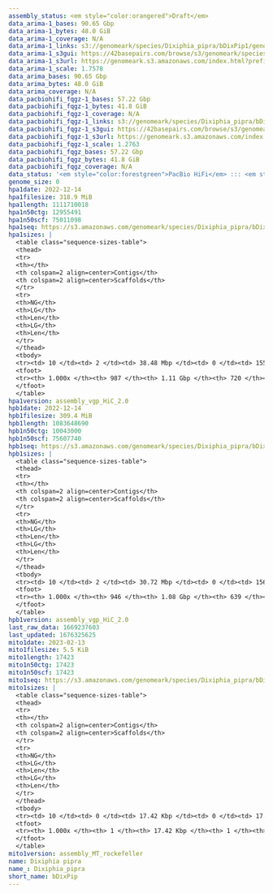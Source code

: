 ```yaml
---
assembly_status: <em style="color:orangered">Draft</em>
data_arima-1_bases: 90.65 Gbp
data_arima-1_bytes: 48.0 GiB
data_arima-1_coverage: N/A
data_arima-1_links: s3://genomeark/species/Dixiphia_pipra/bDixPip1/genomic_data/arima/<br>
data_arima-1_s3gui: https://42basepairs.com/browse/s3/genomeark/species/Dixiphia_pipra/bDixPip1/genomic_data/arima/
data_arima-1_s3url: https://genomeark.s3.amazonaws.com/index.html?prefix=species/Dixiphia_pipra/bDixPip1/genomic_data/arima/
data_arima-1_scale: 1.7578
data_arima_bases: 90.65 Gbp
data_arima_bytes: 48.0 GiB
data_arima_coverage: N/A
data_pacbiohifi_fqgz-1_bases: 57.22 Gbp
data_pacbiohifi_fqgz-1_bytes: 41.8 GiB
data_pacbiohifi_fqgz-1_coverage: N/A
data_pacbiohifi_fqgz-1_links: s3://genomeark/species/Dixiphia_pipra/bDixPip1/genomic_data/pacbio_hifi/<br>
data_pacbiohifi_fqgz-1_s3gui: https://42basepairs.com/browse/s3/genomeark/species/Dixiphia_pipra/bDixPip1/genomic_data/pacbio_hifi/
data_pacbiohifi_fqgz-1_s3url: https://genomeark.s3.amazonaws.com/index.html?prefix=species/Dixiphia_pipra/bDixPip1/genomic_data/pacbio_hifi/
data_pacbiohifi_fqgz-1_scale: 1.2763
data_pacbiohifi_fqgz_bases: 57.22 Gbp
data_pacbiohifi_fqgz_bytes: 41.8 GiB
data_pacbiohifi_fqgz_coverage: N/A
data_status: '<em style="color:forestgreen">PacBio HiFi</em> ::: <em style="color:forestgreen">Arima</em>'
genome_size: 0
hpa1date: 2022-12-14
hpa1filesize: 318.9 MiB
hpa1length: 1111710018
hpa1n50ctg: 12955491
hpa1n50scf: 75011098
hpa1seq: https://s3.amazonaws.com/genomeark/species/Dixiphia_pipra/bDixPip1/assembly_vgp_HiC_2.0/bDixPip1.HiC.hap1.20221214.fasta.gz
hpa1sizes: |
  <table class="sequence-sizes-table">
  <thead>
  <tr>
  <th></th>
  <th colspan=2 align=center>Contigs</th>
  <th colspan=2 align=center>Scaffolds</th>
  </tr>
  <tr>
  <th>NG</th>
  <th>LG</th>
  <th>Len</th>
  <th>LG</th>
  <th>Len</th>
  </tr>
  </thead>
  <tbody>
  <tr><td> 10 </td><td> 2 </td><td> 38.48 Mbp </td><td> 0 </td><td> 155.84 Mbp </td></tr>  <tr><td> 20 </td><td> 7 </td><td> 20.07 Mbp </td><td> 1 </td><td> 119.61 Mbp </td></tr>  <tr><td> 30 </td><td> 13 </td><td> 17.62 Mbp </td><td> 2 </td><td> 116.97 Mbp </td></tr>  <tr><td> 40 </td><td> 20 </td><td> 14.92 Mbp </td><td> 3 </td><td> 76.48 Mbp </td></tr>  <tr style="background-color:#cccccc;"><td> 50 </td><td> 27 </td><td style="background-color:#88ff88;"> 12.96 Mbp </td><td> 5 </td><td style="background-color:#88ff88;"> 75.01 Mbp </td></tr>  <tr><td> 60 </td><td> 38 </td><td> 8.20 Mbp </td><td> 6 </td><td> 65.73 Mbp </td></tr>  <tr><td> 70 </td><td> 56 </td><td> 5.56 Mbp </td><td> 9 </td><td> 31.95 Mbp </td></tr>  <tr><td> 80 </td><td> 81 </td><td> 3.33 Mbp </td><td> 14 </td><td> 21.07 Mbp </td></tr>  <tr><td> 90 </td><td> 129 </td><td> 1.42 Mbp </td><td> 21 </td><td> 11.53 Mbp </td></tr>  <tr><td> 100 </td><td> 986 </td><td> 1.00 Kbp </td><td> 719 </td><td> 1.00 Kbp </td></tr>  </tbody>
  <tfoot>
  <tr><th> 1.000x </th><th> 987 </th><th> 1.11 Gbp </th><th> 720 </th><th> 1.11 Gbp </th></tr>
  </tfoot>
  </table>
hpa1version: assembly_vgp_HiC_2.0
hpb1date: 2022-12-14
hpb1filesize: 309.4 MiB
hpb1length: 1083648690
hpb1n50ctg: 10043000
hpb1n50scf: 75607740
hpb1seq: https://s3.amazonaws.com/genomeark/species/Dixiphia_pipra/bDixPip1/assembly_vgp_HiC_2.0/bDixPip1.HiC.hap2.20221214.fasta.gz
hpb1sizes: |
  <table class="sequence-sizes-table">
  <thead>
  <tr>
  <th></th>
  <th colspan=2 align=center>Contigs</th>
  <th colspan=2 align=center>Scaffolds</th>
  </tr>
  <tr>
  <th>NG</th>
  <th>LG</th>
  <th>Len</th>
  <th>LG</th>
  <th>Len</th>
  </tr>
  </thead>
  <tbody>
  <tr><td> 10 </td><td> 2 </td><td> 30.72 Mbp </td><td> 0 </td><td> 156.44 Mbp </td></tr>  <tr><td> 20 </td><td> 7 </td><td> 19.34 Mbp </td><td> 1 </td><td> 120.04 Mbp </td></tr>  <tr><td> 30 </td><td> 13 </td><td> 16.66 Mbp </td><td> 2 </td><td> 117.35 Mbp </td></tr>  <tr><td> 40 </td><td> 21 </td><td> 12.46 Mbp </td><td> 3 </td><td> 75.99 Mbp </td></tr>  <tr style="background-color:#cccccc;"><td> 50 </td><td> 30 </td><td style="background-color:#88ff88;"> 10.04 Mbp </td><td> 4 </td><td style="background-color:#88ff88;"> 75.61 Mbp </td></tr>  <tr><td> 60 </td><td> 43 </td><td> 7.23 Mbp </td><td> 6 </td><td> 40.21 Mbp </td></tr>  <tr><td> 70 </td><td> 61 </td><td> 4.68 Mbp </td><td> 10 </td><td> 25.20 Mbp </td></tr>  <tr><td> 80 </td><td> 91 </td><td> 2.88 Mbp </td><td> 15 </td><td> 21.14 Mbp </td></tr>  <tr><td> 90 </td><td> 146 </td><td> 1.23 Mbp </td><td> 22 </td><td> 7.34 Mbp </td></tr>  <tr><td> 100 </td><td> 945 </td><td> 1.00 Kbp </td><td> 638 </td><td> 1.00 Kbp </td></tr>  </tbody>
  <tfoot>
  <tr><th> 1.000x </th><th> 946 </th><th> 1.08 Gbp </th><th> 639 </th><th> 1.08 Gbp </th></tr>
  </tfoot>
  </table>
hpb1version: assembly_vgp_HiC_2.0
last_raw_data: 1669237603
last_updated: 1676325625
mito1date: 2023-02-13
mito1filesize: 5.5 KiB
mito1length: 17423
mito1n50ctg: 17423
mito1n50scf: 17423
mito1seq: https://s3.amazonaws.com/genomeark/species/Dixiphia_pipra/bDixPip1/assembly_MT_rockefeller/bDixPip1.MT.20230213.fasta.gz
mito1sizes: |
  <table class="sequence-sizes-table">
  <thead>
  <tr>
  <th></th>
  <th colspan=2 align=center>Contigs</th>
  <th colspan=2 align=center>Scaffolds</th>
  </tr>
  <tr>
  <th>NG</th>
  <th>LG</th>
  <th>Len</th>
  <th>LG</th>
  <th>Len</th>
  </tr>
  </thead>
  <tbody>
  <tr><td> 10 </td><td> 0 </td><td> 17.42 Kbp </td><td> 0 </td><td> 17.42 Kbp </td></tr>  <tr><td> 20 </td><td> 0 </td><td> 17.42 Kbp </td><td> 0 </td><td> 17.42 Kbp </td></tr>  <tr><td> 30 </td><td> 0 </td><td> 17.42 Kbp </td><td> 0 </td><td> 17.42 Kbp </td></tr>  <tr><td> 40 </td><td> 0 </td><td> 17.42 Kbp </td><td> 0 </td><td> 17.42 Kbp </td></tr>  <tr style="background-color:#cccccc;"><td> 50 </td><td> 0 </td><td style="background-color:#ff8888;"> 17.42 Kbp </td><td> 0 </td><td style="background-color:#ff8888;"> 17.42 Kbp </td></tr>  <tr><td> 60 </td><td> 0 </td><td> 17.42 Kbp </td><td> 0 </td><td> 17.42 Kbp </td></tr>  <tr><td> 70 </td><td> 0 </td><td> 17.42 Kbp </td><td> 0 </td><td> 17.42 Kbp </td></tr>  <tr><td> 80 </td><td> 0 </td><td> 17.42 Kbp </td><td> 0 </td><td> 17.42 Kbp </td></tr>  <tr><td> 90 </td><td> 0 </td><td> 17.42 Kbp </td><td> 0 </td><td> 17.42 Kbp </td></tr>  <tr><td> 100 </td><td> 0 </td><td> 17.42 Kbp </td><td> 0 </td><td> 17.42 Kbp </td></tr>  </tbody>
  <tfoot>
  <tr><th> 1.000x </th><th> 1 </th><th> 17.42 Kbp </th><th> 1 </th><th> 17.42 Kbp </th></tr>
  </tfoot>
  </table>
mito1version: assembly_MT_rockefeller
name: Dixiphia pipra
name_: Dixiphia_pipra
short_name: bDixPip
---
```


